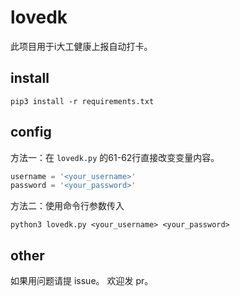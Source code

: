 # lovedk

此项目用于i大工健康上报自动打卡。

## install

```shell
pip3 install -r requirements.txt
```


## config
方法一：在 `lovedk.py` 的61-62行直接改变变量内容。
```python
username = '<your_username>'
password = '<your_password>'
```

方法二：使用命令行参数传入

```shell
python3 lovedk.py <your_username> <your_password>
```

## other
如果用问题请提 issue。
欢迎发 pr。
